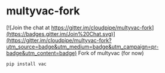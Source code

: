 # multyvac-fork

[![Join the chat at https://gitter.im/cloudpipe/multyvac-fork](https://badges.gitter.im/Join%20Chat.svg)](https://gitter.im/cloudpipe/multyvac-fork?utm_source=badge&utm_medium=badge&utm_campaign=pr-badge&utm_content=badge)
Fork of multyvac (for now)

```
pip install vac
```
